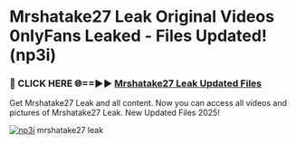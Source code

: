 # Mrshatake27 Leak Original Videos 0nlyFans Leaked - Files Updated! (np3i)

<h3>🔴 CLICK HERE 🌐==►► <a href="https://tinyurl.com/2wckxsce" rel="nofollow">Mrshatake27 Leak Updated Files</a></h3>

Get Mrshatake27 Leak and all content. Now you can access all videos and pictures of Mrshatake27 Leak. New Updated Files 2025!

[![np3i](https://i.imgur.com/AFduVYN.gif)](https://tinyurl.com/2wckxsce)
mrshatake27 leak